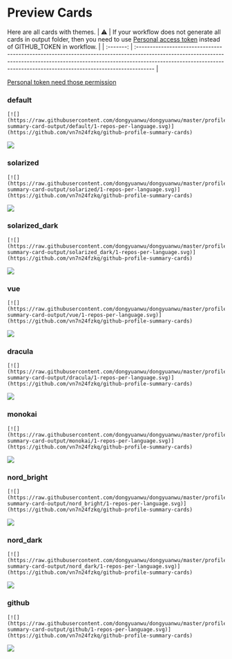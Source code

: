 
# Preview Cards

Here are all cards with themes.
| :warning: | If your workflow does not generate all cards in output folder, then you need to use [Personal access token](https://docs.github.com/en/actions/configuring-and-managing-workflows/creating-and-storing-encrypted-secrets) instead of GITHUB_TOKEN in workflow. |
| :-------: | :------------------------------------------------------------------------------------------------------------------------------------------------------------------------------------------------------------------------------------------------ |

[Personal token need those permission](https://github.com/vn7n24fzkq/github-profile-summary-cards/wiki/Personal-access-token-permissions)


### default


```
[![](https://raw.githubusercontent.com/dongyuanwu/dongyuanwu/master/profile-summary-card-output/default/1-repos-per-language.svg)](https://github.com/vn7n24fzkq/github-profile-summary-cards)
```
![](https://raw.githubusercontent.com/dongyuanwu/dongyuanwu/master/profile-summary-card-output/default/1-repos-per-language.svg)


### solarized


```
[![](https://raw.githubusercontent.com/dongyuanwu/dongyuanwu/master/profile-summary-card-output/solarized/1-repos-per-language.svg)](https://github.com/vn7n24fzkq/github-profile-summary-cards)
```
![](https://raw.githubusercontent.com/dongyuanwu/dongyuanwu/master/profile-summary-card-output/solarized/1-repos-per-language.svg)


### solarized_dark


```
[![](https://raw.githubusercontent.com/dongyuanwu/dongyuanwu/master/profile-summary-card-output/solarized_dark/1-repos-per-language.svg)](https://github.com/vn7n24fzkq/github-profile-summary-cards)
```
![](https://raw.githubusercontent.com/dongyuanwu/dongyuanwu/master/profile-summary-card-output/solarized_dark/1-repos-per-language.svg)


### vue


```
[![](https://raw.githubusercontent.com/dongyuanwu/dongyuanwu/master/profile-summary-card-output/vue/1-repos-per-language.svg)](https://github.com/vn7n24fzkq/github-profile-summary-cards)
```
![](https://raw.githubusercontent.com/dongyuanwu/dongyuanwu/master/profile-summary-card-output/vue/1-repos-per-language.svg)


### dracula


```
[![](https://raw.githubusercontent.com/dongyuanwu/dongyuanwu/master/profile-summary-card-output/dracula/1-repos-per-language.svg)](https://github.com/vn7n24fzkq/github-profile-summary-cards)
```
![](https://raw.githubusercontent.com/dongyuanwu/dongyuanwu/master/profile-summary-card-output/dracula/1-repos-per-language.svg)


### monokai


```
[![](https://raw.githubusercontent.com/dongyuanwu/dongyuanwu/master/profile-summary-card-output/monokai/1-repos-per-language.svg)](https://github.com/vn7n24fzkq/github-profile-summary-cards)
```
![](https://raw.githubusercontent.com/dongyuanwu/dongyuanwu/master/profile-summary-card-output/monokai/1-repos-per-language.svg)


### nord_bright


```
[![](https://raw.githubusercontent.com/dongyuanwu/dongyuanwu/master/profile-summary-card-output/nord_bright/1-repos-per-language.svg)](https://github.com/vn7n24fzkq/github-profile-summary-cards)
```
![](https://raw.githubusercontent.com/dongyuanwu/dongyuanwu/master/profile-summary-card-output/nord_bright/1-repos-per-language.svg)


### nord_dark


```
[![](https://raw.githubusercontent.com/dongyuanwu/dongyuanwu/master/profile-summary-card-output/nord_dark/1-repos-per-language.svg)](https://github.com/vn7n24fzkq/github-profile-summary-cards)
```
![](https://raw.githubusercontent.com/dongyuanwu/dongyuanwu/master/profile-summary-card-output/nord_dark/1-repos-per-language.svg)


### github


```
[![](https://raw.githubusercontent.com/dongyuanwu/dongyuanwu/master/profile-summary-card-output/github/1-repos-per-language.svg)](https://github.com/vn7n24fzkq/github-profile-summary-cards)
```
![](https://raw.githubusercontent.com/dongyuanwu/dongyuanwu/master/profile-summary-card-output/github/1-repos-per-language.svg)

